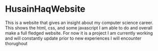 # HusainHaqWebsite
This is a website that gives an insight about my computer science career. This shows the html, css, and some javascript I am able to do and overall make a full fledged website. For now it is a project I am currently working and will constantly update prior to new experiences I will encounter thorughout 
